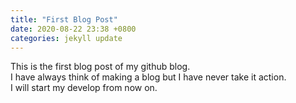 ```yaml
---
title: "First Blog Post"
date: 2020-08-22 23:38 +0800
categories: jekyll update
---
```


This is the first blog post of my github blog.\
I have always think of making a blog but I have never take it action.\
I will start my develop from now on. 
